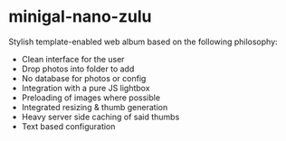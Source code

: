 minigal-nano-zulu
=================

Stylish template-enabled web album based on the following philosophy:

* Clean interface for the user
* Drop photos into folder to add
* No database for photos or config
* Integration with a pure JS lightbox
* Preloading of images where possible
* Integrated resizing & thumb generation
* Heavy server side caching of said thumbs
* Text based configuration

